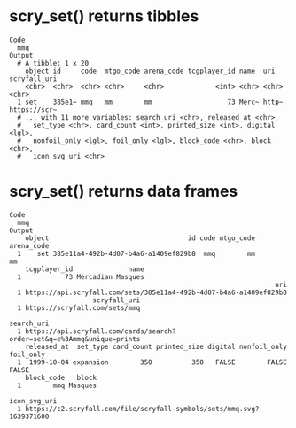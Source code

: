 # scry_set() returns tibbles

    Code
      mmq
    Output
      # A tibble: 1 x 20
        object id     code  mtgo_code arena_code tcgplayer_id name  uri   scryfall_uri
        <chr>  <chr>  <chr> <chr>     <chr>             <int> <chr> <chr> <chr>       
      1 set    385e1~ mmq   mm        mm                   73 Merc~ http~ https://scr~
      # ... with 11 more variables: search_uri <chr>, released_at <chr>,
      #   set_type <chr>, card_count <int>, printed_size <int>, digital <lgl>,
      #   nonfoil_only <lgl>, foil_only <lgl>, block_code <chr>, block <chr>,
      #   icon_svg_uri <chr>

# scry_set() returns data frames

    Code
      mmq
    Output
        object                                   id code mtgo_code arena_code
      1    set 385e11a4-492b-4d07-b4a6-a1409ef829b8  mmq        mm         mm
        tcgplayer_id              name
      1           73 Mercadian Masques
                                                                       uri
      1 https://api.scryfall.com/sets/385e11a4-492b-4d07-b4a6-a1409ef829b8
                         scryfall_uri
      1 https://scryfall.com/sets/mmq
                                                                     search_uri
      1 https://api.scryfall.com/cards/search?order=set&q=e%3Ammq&unique=prints
        released_at  set_type card_count printed_size digital nonfoil_only foil_only
      1  1999-10-04 expansion        350          350   FALSE        FALSE     FALSE
        block_code   block
      1        mmq Masques
                                                                 icon_svg_uri
      1 https://c2.scryfall.com/file/scryfall-symbols/sets/mmq.svg?1639371600

